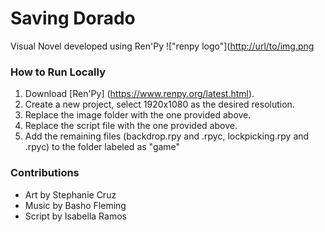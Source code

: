 # Saving Dorado
Visual Novel developed using Ren'Py !["renpy logo"]([http://url/to/img.png](https://en.m.wikipedia.org/wiki/File:Ren%E2%80%99Py_Logo_6-13-6_200x307px.png)

### How to Run Locally
1. Download [Ren'Py] (https://www.renpy.org/latest.html).
2. Create a new project, select 1920x1080 as the desired resolution.
4. Replace the image folder with the one provided above.
5. Replace the script file with the one provided above.
6. Add the remaining files (backdrop.rpy and .rpyc, lockpicking.rpy and .rpyc) to the folder labeled as "game"

### Contributions
- Art by Stephanie Cruz 
- Music by Basho Fleming
- Script by Isabella Ramos
